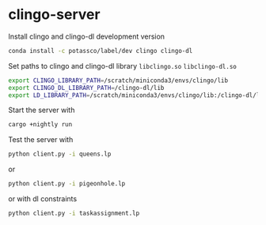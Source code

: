 # clingo-server

Install clingo and clingo-dl development version

```sh
conda install -c potassco/label/dev clingo clingo-dl
```

Set paths to clingo and clingo-dl library `libclingo.so` `libclingo-dl.so`

```sh
export CLINGO_LIBRARY_PATH=/scratch/miniconda3/envs/clingo/lib
export CLINGO_DL_LIBRARY_PATH=/clingo-dl/lib
export LD_LIBRARY_PATH=/scratch/miniconda3/envs/clingo/lib:/clingo-dl/lib
```

Start the server with

```sh
cargo +nightly run
```

Test the server with

```sh
python client.py -i queens.lp
```

or

```sh
python client.py -i pigeonhole.lp
```

or with dl constraints

```sh
python client.py -i taskassignment.lp
```
